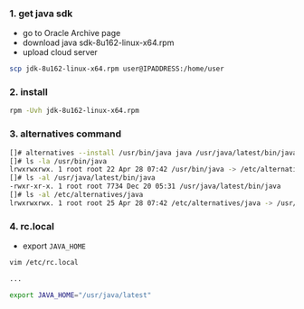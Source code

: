 ### 1. get java sdk

- go to Oracle Archive page
- download java sdk-8u162-linux-x64.rpm
- upload cloud server


```bash
scp jdk-8u162-linux-x64.rpm user@IPADDRESS:/home/user
```

### 2. install

```bash
rpm -Uvh jdk-8u162-linux-x64.rpm
```

### 3. alternatives command

```bash
[]# alternatives --install /usr/bin/java java /usr/java/latest/bin/java 200000
[]# ls -la /usr/bin/java
lrwxrwxrwx. 1 root root 22 Apr 28 07:42 /usr/bin/java -> /etc/alternatives/java
[]# ls -al /usr/java/latest/bin/java
-rwxr-xr-x. 1 root root 7734 Dec 20 05:31 /usr/java/latest/bin/java
[]# ls -al /etc/alternatives/java
lrwxrwxrwx. 1 root root 25 Apr 28 07:42 /etc/alternatives/java -> /usr/java/latest/bin/java
```
### 4. rc.local

- export `JAVA_HOME`

```bash
vim /etc/rc.local

...

export JAVA_HOME="/usr/java/latest"
```
